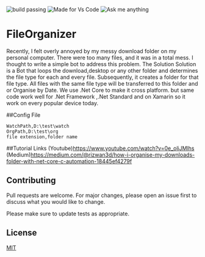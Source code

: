 ![build passing](https://img.shields.io/badge/build-passing-green)
![Made for Vs Code](https://img.shields.io/badge/Made%20for-VS%20Code-blue)
![Ask me anything](https://img.shields.io/badge/Ask%20me-anything-informational)
# FileOrganizer
Recently, I felt overly annoyed by my messy download folder on my personal computer. There were too many files, and it was in a total mess. I thought to write a simple bot to address this problem.
The Solution
Solution is a Bot that loops the download,desktop or any other folder and determines the file type for each and every file. Subsequently, it creates a folder for that file type. All files with the same file type will be transferred to this folder and or Organise by Date.
We use .Net Core to make it cross platform. but same code work well for .Net Framework ,.Net Standard and on Xamarin so it work on every popular device today.

##Config File
```csv
WatchPath,D:\test\watch
OrgPath,D:\test\org
file extension,folder name
```

##Tutorial Links
(Youtube)https://www.youtube.com/watch?v=0e_oliJMlhs
(Medium)https://medium.com/@rizwan3d/how-i-organise-my-downloads-folder-with-net-core-c-automation-18445ef4279f

## Contributing
Pull requests are welcome. For major changes, please open an issue first to discuss what you would like to change.

Please make sure to update tests as appropriate.

## License
[MIT](https://choosealicense.com/licenses/mit/)
